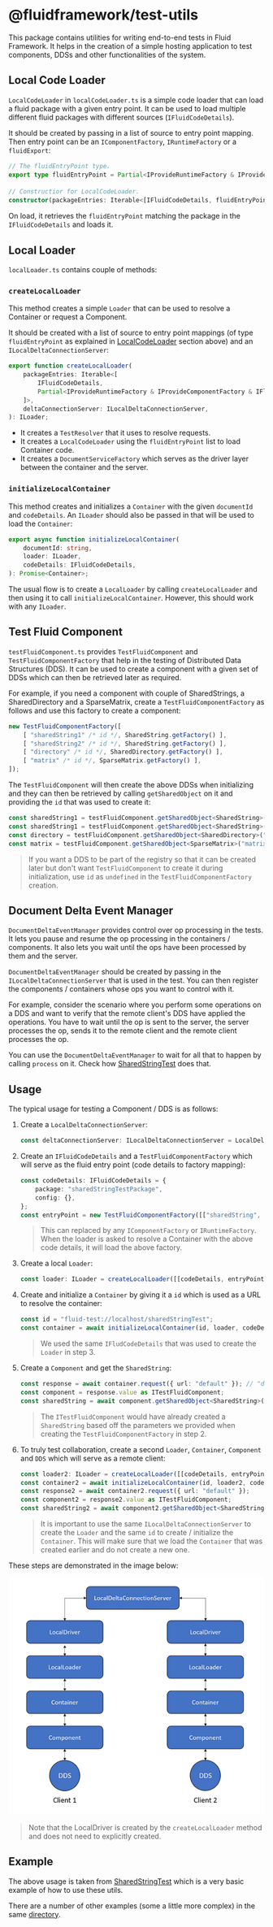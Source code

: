 # @fluidframework/test-utils

This package contains utilities for writing end-to-end tests in Fluid Framework. It helps in the creation of a simple hosting application to test components, DDSs and other functionalities of the system.

## Local Code Loader

`LocalCodeLoader` in `localCodeLoader.ts` is a simple code loader that can load a fluid package with a given entry point. It can be used to load multiple different fluid packages with different sources (`IFluidCodeDetails`).

It should be created by passing in a list of source to entry point mapping. Then entry point can be an `IComponentFactory`, `IRuntimeFactory` or a `fluidExport`:
```typeScript
// The fluidEntryPoint type.
export type fluidEntryPoint = Partial<IProvideRuntimeFactory & IProvideComponentFactory & IFluidModule>;

// Constructior for LocalCodeLoader.
constructor(packageEntries: Iterable<[IFluidCodeDetails, fluidEntryPoint]>);
```
On load, it retrieves the `fluidEntryPoint` matching the package in the `IFluidCodeDetails` and loads it.

## Local Loader
`localLoader.ts` contains couple of methods:

### `createLocalLoader`

This method creates a simple `Loader` that can be used to resolve a Container or request a Component.

It should be created with a list of source to entry point mappings (of type `fluidEntryPoint` as explained in [LocalCodeLoader](#Local-Code-Loader) section above) and an `ILocalDeltaConnectionServer`:
```typeScript
export function createLocalLoader(
    packageEntries: Iterable<[
        IFluidCodeDetails,
        Partial<IProvideRuntimeFactory & IProvideComponentFactory & IFluidModule>
    ]>,
    deltaConnectionServer: ILocalDeltaConnectionServer,
): ILoader;
```

- It creates a `TestResolver` that it uses to resolve requests.
- It creates a `LocalCodeLoader` using the `fluidEntryPoint` list to load Container code.
- It creates a `DocumentServiceFactory` which serves as the driver layer between the container and the server.

### `initializeLocalContainer`

This method creates and initializes a `Container` with the given `documentId` and `codeDetails`. An `ILoader` should also be passed in that will be used to load the `Container`:

```typeScript
export async function initializeLocalContainer(
    documentId: string,
    loader: ILoader,
    codeDetails: IFluidCodeDetails,
): Promise<Container>;
```

The usual flow is to create a `LocalLoader` by calling `createLocalLoader` and then using it to call `initializeLocalContainer`. However, this should work with any `ILoader`.

## Test Fluid Component

`testFluidComponent.ts` provides `TestFluidComponent` and `TestFluidComponentFactory` that help in the testing of Distributed Data Structures (DDS).
It can be used to create a component with a given set of DDSs which can then be retrieved later as required.

For example, if you need a component with couple of SharedStrings, a SharedDirectory and a SparseMatrix, create a `TestFluidComponentFactory` as follows and use this factory to create a component:
```typeScript
new TestFluidComponentFactory([
    [ "sharedString1" /* id */, SharedString.getFactory() ],
    [ "sharedString2" /* id */, SharedString.getFactory() ],
    [ "directory" /* id */, SharedDirectory.getFactory() ],
    [ "matrix" /* id */, SparseMatrix.getFactory() ],
]);
```

The `TestFluidComponent` will then create the above DDSs when initializing and they can then be retrieved by calling `getSharedObject` on it and providing the `id` that was used to create it:
```typeScript
const sharedString1 = testFluidComponent.getSharedObject<SharedString>("sharedString1");
const sharedString1 = testFluidComponent.getSharedObject<SharedString>("sharedString2");
const directory = testFluidComponent.getSharedObject<SharedDirectory>("directory");
const matrix = testFluidComponent.getSharedObject<SparseMatrix>("matrix");
```

>If you want a DDS to be part of the registry so that it can be created later but don't want `TestFluidComponent` to create it during initialization, use `id` as `undefined` in the `TestFluidComponentFactory` creation.

## Document Delta Event Manager
`DocumentDeltaEventManager` provides control over op processing in the tests. It lets you pause and resume the op processing in the containers / components. It also lets you wait until the ops have been processed by them and the server.

`DocumentDeltaEventManager` should be created by passing in the `ILocalDeltaConnectionServer` that is used in the test. You can then register the components / containers whose ops you want to control with it.

For example, consider the scenario where you perform some operations on a DDS and want to verify that the remote client's DDS have applied the operations. You have to wait until the op is sent to the server, the server processes the op, sends it to the remote client and the remote client processes the op.

You can use the `DocumentDeltaEventManager` to wait for all that to happen by calling `process` on it. Check how [SharedStringTest](..\end-to-end-tests\src\test\sharedStringEndToEndTests.spec.ts) does that.

## Usage

The typical usage for testing a Component / DDS is as follows:
1. Create a `LocalDeltaConnectionServer`:
    ```typescript
    const deltaConnectionServer: ILocalDeltaConnectionServer = LocalDeltaConnectionServer.create();
    ```

2. Create an `IFluidCodeDetails` and a `TestFluidComponentFactory` which will serve as the fluid entry point (code details to factory mapping):
    ```typescript
    const codeDetails: IFluidCodeDetails = {
        package: "sharedStringTestPackage",
        config: {},
    };
    const entryPoint = new TestFluidComponentFactory([["sharedString", SharedString.getFactory()]]);
    ```
    >This can replaced by any `IComponentFactory` or `IRuntimeFactory`. When the loader is asked to resolve a Container with the above code details, it will load the above factory.

3. Create a local `Loader`:
    ```typescript
    const loader: ILoader = createLocalLoader([[codeDetails, entryPoint]], deltaConnectionServer);
    ```

4. Create and initialize a `Container` by giving it a `id` which is used as a URL to resolve the container:
    ```typescript
    const id = "fluid-test://localhost/sharedStringTest";
    const container = await initializeLocalContainer(id, loader, codeDetails);
    ```
    >We used the same `IFludCodeDetails` that was used to create the `Loader` in step 3.

5. Create a `Component` and get the `SharedString`:
    ```typescript
    const response = await container.request({ url: "default" }); // "default" represent the default component.
    const component = response.value as ITestFluidComponent;
    const sharedString = await component.getSharedObject<SharedString>("sharedString");
    ```
    >The `ITestFluidComponent` would have already created a `SharedString` based off the parameters we provided when creating the `TestFluidComponentFactory` in step 2.

6. To truly test collaboration, create a second `Loader`, `Container`, `Component` and `DDS` which will serve as a remote client:
    ```typescript
    const loader2: ILoader = createLocalLoader([[codeDetails, entryPoint]], deltaConnectionServer);
    const container2 = await initializeLocalContainer(id, loader2, codeDetails);
    const response2 = await container2.request({ url: "default" });
    const component2 = response2.value as ITestFluidComponent;
    const sharedString2 = await component2.getSharedObject<SharedString>("sharedString");
    ```
    >It is important to use the same `ILocalDeltaConnectionServer` to create the `Loader` and the same `id` to create / initialize the `Container`. This will make sure that we load the `Container` that was created earlier and do not create a new one.

These steps are demonstrated in the image below:

![Image 1](./end-to-end-tests.png)

> Note that the LocalDriver is created by the `createLocalLoader` method and does not need to explicitly created.

## Example
The above usage is taken from [SharedStringTest](..\end-to-end-tests\src\test\sharedStringEndToEndTests.spec.ts) which is a very basic example of how to use these utils.

There are a number of other examples (some a little more complex) in the same [directory](..\end-to-end-tests\src\test).
